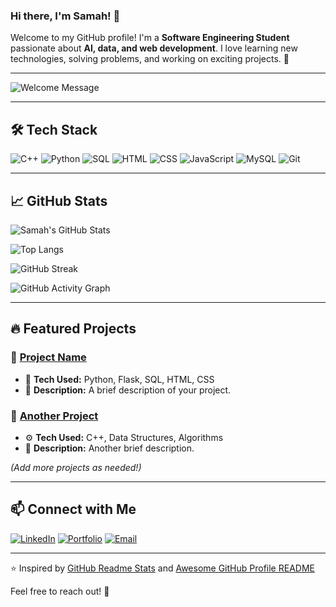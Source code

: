 ### Hi there, I'm Samah! 👋

Welcome to my GitHub profile! I'm a **Software Engineering Student** passionate about **AI, data, and web development**. I love learning new technologies, solving problems, and working on exciting projects. 🚀

---

![Welcome Message](https://readme-typing-svg.demolab.com?font=Fira+Code&duration=2000&pause=1000&color=F75C7E&width=435&lines=Welcome+to+my+GitHub!;Software+Engineering+Student+🚀;Passionate+about+AI+and+Data+💡)

---

## 🛠 Tech Stack

![C++](https://img.shields.io/badge/-C++-00599C?style=flat-square&logo=c)
![Python](https://img.shields.io/badge/-Python-3776AB?style=flat-square&logo=python&logoColor=white)
![SQL](https://img.shields.io/badge/-SQL-4479A1?style=flat-square&logo=postgresql)
![HTML](https://img.shields.io/badge/-HTML5-E34F26?style=flat-square&logo=html5&logoColor=white)
![CSS](https://img.shields.io/badge/-CSS3-1572B6?style=flat-square&logo=css3)
![JavaScript](https://img.shields.io/badge/-JavaScript-F7DF1E?style=flat-square&logo=javascript)
![MySQL](https://img.shields.io/badge/-MySQL-4479A1?style=flat-square&logo=mysql)
![Git](https://img.shields.io/badge/-Git-F05032?style=flat-square&logo=git)

---

## 📈 GitHub Stats

![Samah's GitHub Stats](https://github-readme-stats.vercel.app/api?username=SamahNaji&show_icons=true&theme=radical)

![Top Langs](https://github-readme-stats.vercel.app/api/top-langs/?username=SamahNaji&layout=compact&theme=radical)

![GitHub Streak](https://streak-stats.demolab.com/?user=SamahNaji&theme=radical)

![GitHub Activity Graph](https://github-readme-activity-graph.vercel.app/graph?username=SamahNaji&theme=react-dark)

---

## 🔥 Featured Projects

### 🚀 [Project Name](https://github.com/SamahNaji/your-project)
- 🌟 **Tech Used:** Python, Flask, SQL, HTML, CSS
- 📌 **Description:** A brief description of your project.

### 🌟 [Another Project](https://github.com/SamahNaji/your-other-project)
- ⚙️ **Tech Used:** C++, Data Structures, Algorithms
- 📌 **Description:** Another brief description.

*(Add more projects as needed!)*

---

## 📫 Connect with Me

[![LinkedIn](https://img.shields.io/badge/-LinkedIn-0077B5?style=flat&logo=linkedin)](https://www.linkedin.com/in/YOUR-USERNAME/)
[![Portfolio](https://img.shields.io/badge/-Portfolio-ff69b4?style=flat&logo=google-chrome)](https://your-portfolio.com/)
[![Email](https://img.shields.io/badge/-Email-D14836?style=flat&logo=gmail&logoColor=white)](mailto:your-email@example.com)

---

⭐️ Inspired by [GitHub Readme Stats](https://github.com/anuraghazra/github-readme-stats) and [Awesome GitHub Profile README](https://github.com/abhisheknaiidu/awesome-github-profile-readme)

Feel free to reach out! 🚀
